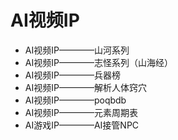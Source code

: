 #  AI视频IP
*    AI视频IP————山河系列
*    AI视频IP————志怪系列（山海经）
*    AI视频IP————兵器榜
*    AI视频IP————解析人体窍穴
*    AI视频IP————poqbdb
*    AI视频IP————元素周期表
*    AI游戏IP————AI接管NPC

